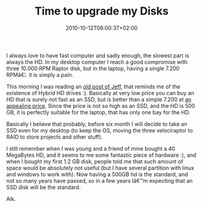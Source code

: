 ﻿---
title: "Time to upgrade my Disks"
description: ""
date: 2010-10-12T08:00:37+02:00
draft: false
tags: [SSD]
categories: [General]
---
I always love to have fast computer and sadly enough, the slowest part is always the HD. In my desktop computer I reach a good compromise with three 10.000 RPM Raptor disk, but in the laptop, having a single 7.200 RPMâ€¦. it is simply a pain.

This morning I was reading an [old post of Jeff](http://www.codinghorror.com/blog/2010/09/revisiting-solid-state-hard-drives.html), that reminds me of the existence of Hybrid HD drives :). Basically at very low price you can buy an HD that is surely not fast as an SSD, but is better than a simple 7.200 at [an appealing price](http://www.newegg.com/Product/Product.aspx?Item=N82E16822148591&amp;nm_mc=AFC-C8Junction&amp;cm_mmc=AFC-C8Junction-_-Hard%20Drives%20-%20Notebooks%20/%20Laptops-_-Seagate-_-22148591&amp;AID=10440897&amp;PID=2338938&amp;SID=). Since the price is not so high as an SSD, and the HD is 500 GB, it is perfectly suitable for the laptop, that has only one bay for the HD.

Basically I believe that probably, before six month I will decide to take an SSD even for my desktop (to keep the OS, moving the three velociraptor to RAID to store projects and other stuff).

I still remember when I was young and a friend of mine bought a 40 MegaBytes HD, and it seems to me some fantastic piece of hardware :), and when I bought my first 1.2 GB disk, people told me that such amount of space would be absolutely not useful (but I have several partition with linux and windows to work with). Now having a 500GB hd is the standard, and not so many years have passed, so in a few years Iâ€™m expecting that an SSD disk will be the standard.

Alk.
